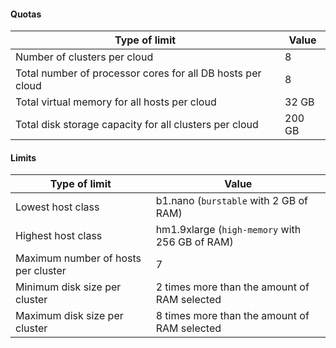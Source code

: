 #### Quotas

| Type of limit | Value |
| ----- | ----- |
| Number of clusters per cloud | 8 |
| Total number of processor cores for all DB hosts per cloud | 8 |
| Total virtual memory for all hosts per cloud | 32 GB |
| Total disk storage capacity for all clusters per cloud | 200 GB |

#### Limits

| Type of limit | Value |
| ----- | ----- |
| Lowest host class | b1.nano (`burstable` with 2 GB of RAM) |
| Highest host class | hm1.9xlarge (`high-memory` with 256 GB of RAM) |
| Maximum number of hosts per cluster | 7 |
| Minimum disk size per cluster | 2 times more than the amount of RAM selected |
| Maximum disk size per cluster | 8 times more than the amount of RAM selected |


